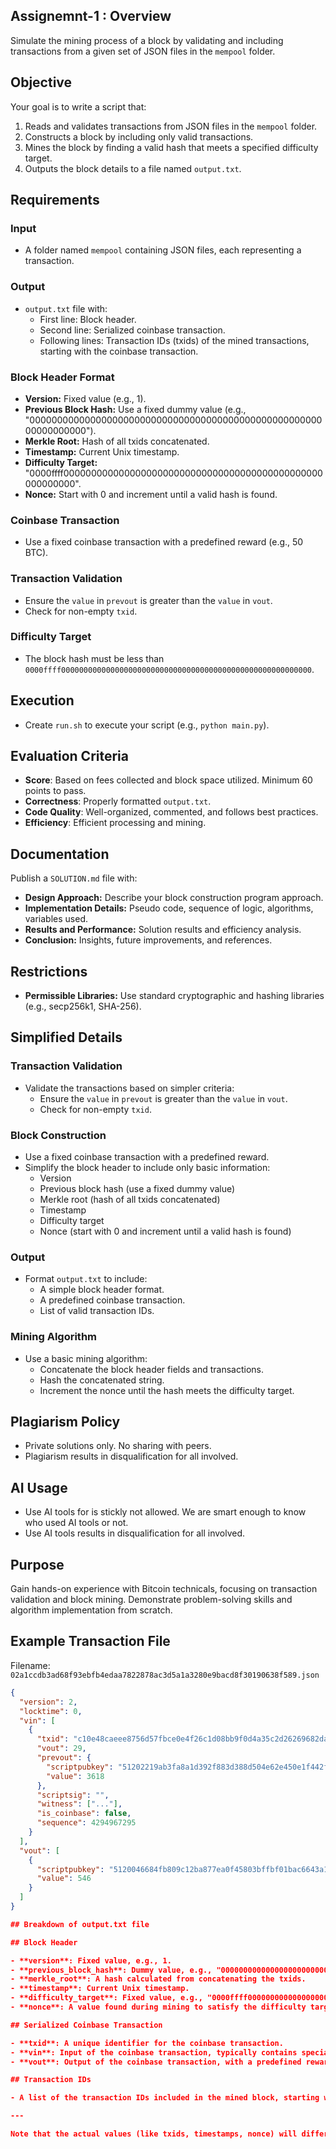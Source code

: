 ## Assignemnt-1 : Overview
Simulate the mining process of a block by validating and including transactions from a given set of JSON files in the `mempool` folder.

## Objective
Your goal is to write a script that:
1. Reads and validates transactions from JSON files in the `mempool` folder.
2. Constructs a block by including only valid transactions.
3. Mines the block by finding a valid hash that meets a specified difficulty target.
4. Outputs the block details to a file named `output.txt`.

## Requirements
### Input
- A folder named `mempool` containing JSON files, each representing a transaction.

### Output
- `output.txt` file with:
  - First line: Block header.
  - Second line: Serialized coinbase transaction.
  - Following lines: Transaction IDs (txids) of the mined transactions, starting with the coinbase transaction.

### Block Header Format
- **Version:** Fixed value (e.g., 1).
- **Previous Block Hash:** Use a fixed dummy value (e.g., "0000000000000000000000000000000000000000000000000000000000000000").
- **Merkle Root:** Hash of all txids concatenated.
- **Timestamp:** Current Unix timestamp.
- **Difficulty Target:** "0000ffff00000000000000000000000000000000000000000000000000000000".
- **Nonce:** Start with 0 and increment until a valid hash is found.

### Coinbase Transaction
- Use a fixed coinbase transaction with a predefined reward (e.g., 50 BTC).

### Transaction Validation
- Ensure the `value` in `prevout` is greater than the `value` in `vout`.
- Check for non-empty `txid`.

### Difficulty Target
- The block hash must be less than `0000ffff00000000000000000000000000000000000000000000000000000000`.

## Execution
- Create `run.sh` to execute your script (e.g., `python main.py`).

## Evaluation Criteria
- **Score**: Based on fees collected and block space utilized. Minimum 60 points to pass.
- **Correctness**: Properly formatted `output.txt`.
- **Code Quality**: Well-organized, commented, and follows best practices.
- **Efficiency**: Efficient processing and mining.

## Documentation
Publish a `SOLUTION.md` file with:
- **Design Approach:** Describe your block construction program approach.
- **Implementation Details:** Pseudo code, sequence of logic, algorithms, variables used.
- **Results and Performance:** Solution results and efficiency analysis.
- **Conclusion:** Insights, future improvements, and references.

## Restrictions
- **Permissible Libraries:** Use standard cryptographic and hashing libraries (e.g., secp256k1, SHA-256).

## Simplified Details

### Transaction Validation
- Validate the transactions based on simpler criteria:
  - Ensure the `value` in `prevout` is greater than the `value` in `vout`.
  - Check for non-empty `txid`.

### Block Construction
- Use a fixed coinbase transaction with a predefined reward.
- Simplify the block header to include only basic information:
  - Version
  - Previous block hash (use a fixed dummy value)
  - Merkle root (hash of all txids concatenated)
  - Timestamp
  - Difficulty target
  - Nonce (start with 0 and increment until a valid hash is found)

### Output
- Format `output.txt` to include:
  - A simple block header format.
  - A predefined coinbase transaction.
  - List of valid transaction IDs.

### Mining Algorithm
- Use a basic mining algorithm:
  - Concatenate the block header fields and transactions.
  - Hash the concatenated string.
  - Increment the nonce until the hash meets the difficulty target.

## Plagiarism Policy
- Private solutions only. No sharing with peers.
- Plagiarism results in disqualification for all involved.

## AI Usage
- Use AI tools for is stickly not allowed. We are smart enough to know who used AI tools or not.
- Use AI tools results in disqualification for all involved.

## Purpose
Gain hands-on experience with Bitcoin technicals, focusing on transaction validation and block mining. Demonstrate problem-solving skills and algorithm implementation from scratch.

## Example Transaction File
Filename: `02a1ccdb3ad68f93ebfb4edaa7822878ac3d5a1a3280e9bacd8f30190638f589.json`
```json
{
  "version": 2,
  "locktime": 0,
  "vin": [
    {
      "txid": "c10e48caeee8756d57fbce0e4f26c1d08bb9f0d4a35c2d26269682da8df04dac",
      "vout": 29,
      "prevout": {
        "scriptpubkey": "51202219ab3fa8a1d392f883d388d504e62e450e1f442fd1e61558b008fbf36f01a2",
        "value": 3618
      },
      "scriptsig": "",
      "witness": ["..."],
      "is_coinbase": false,
      "sequence": 4294967295
    }
  ],
  "vout": [
    {
      "scriptpubkey": "5120046684fb809c12ba877ea0f45803bffbf01bac6643a1c16f266d3f1096344eb6",
      "value": 546
    }
  ]
}

## Breakdown of output.txt file

## Block Header

- **version**: Fixed value, e.g., 1.
- **previous_block_hash**: Dummy value, e.g., "0000000000000000000000000000000000000000000000000000000000000000".
- **merkle_root**: A hash calculated from concatenating the txids.
- **timestamp**: Current Unix timestamp.
- **difficulty_target**: Fixed value, e.g., "0000ffff00000000000000000000000000000000000000000000000000000000".
- **nonce**: A value found during mining to satisfy the difficulty target.

## Serialized Coinbase Transaction

- **txid**: A unique identifier for the coinbase transaction.
- **vin**: Input of the coinbase transaction, typically contains special coinbase data.
- **vout**: Output of the coinbase transaction, with a predefined reward.

## Transaction IDs

- A list of the transaction IDs included in the mined block, starting with the coinbase transaction's ID followed by other valid transaction IDs.

---

Note that the actual values (like txids, timestamps, nonce) will differ based on the specific transactions processed and the mining outcome. This example is meant to illustrate the expected structure and content of the `output.txt` file.
